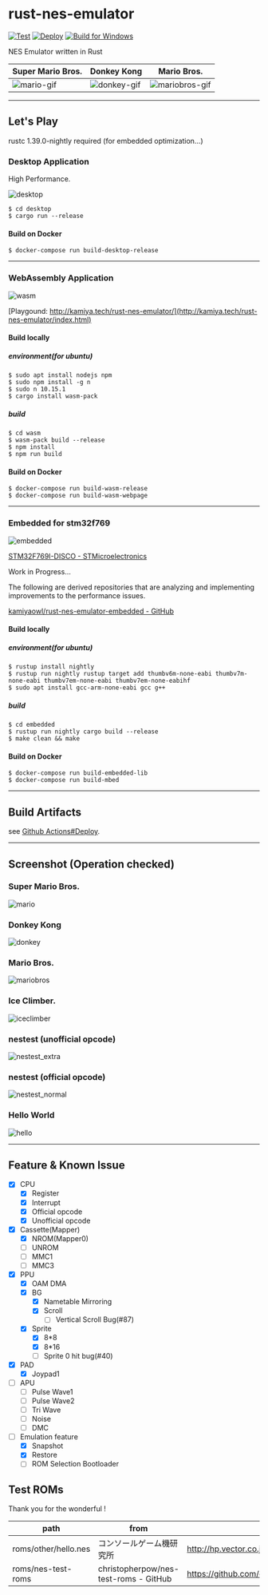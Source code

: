 # rust-nes-emulator

[![Test](https://github.com/kamiyaowl/rust-nes-emulator/workflows/Test/badge.svg)](https://github.com/kamiyaowl/rust-nes-emulator/actions?query=workflow%3ATest)
[![Deploy](https://github.com/kamiyaowl/rust-nes-emulator/workflows/Deploy/badge.svg)](https://github.com/kamiyaowl/rust-nes-emulator/actions?query=workflow%3ADeploy)
[![Build for Windows](https://github.com/kamiyaowl/rust-nes-emulator/workflows/Build%20for%20Windows/badge.svg)](https://github.com/kamiyaowl/rust-nes-emulator/actions?query=workflow%3A%22Build+for+Windows%22)

NES Emulator written in Rust

| Super Mario Bros. | Donkey Kong | Mario Bros. |
| - | - | - |
| ![mario-gif](https://user-images.githubusercontent.com/4300987/64512802-1bc8bd00-d322-11e9-8a70-26df62bb5ee1.gif) | ![donkey-gif](https://user-images.githubusercontent.com/4300987/64512801-1bc8bd00-d322-11e9-9e6c-0a149fb05c1b.gif) | ![mariobros-gif](https://user-images.githubusercontent.com/4300987/64917495-06dda500-d7cc-11e9-9037-f5f8bd7de061.gif) |


---


## Let's Play

rustc 1.39.0-nightly required (for embedded optimization...)

### Desktop Application

High Performance.

![desktop](https://github.com/kamiyaowl/rust-nes-emulator/blob/master/screenshot/desktop.PNG?raw=true)

```shell
$ cd desktop
$ cargo run --release
```

#### Build on Docker

```shell
$ docker-compose run build-desktop-release
```

---

### WebAssembly Application

![wasm](https://raw.githubusercontent.com/kamiyaowl/rust-nes-emulator/master/screenshot/wasm.PNG?raw=true)

[Playgound: http://kamiya.tech/rust-nes-emulator/](http://kamiya.tech/rust-nes-emulator/index.html)

#### Build locally

##### environment(for ubuntu)

```shell
$ sudo apt install nodejs npm
$ sudo npm install -g n
$ sudo n 10.15.1
$ cargo install wasm-pack
```

##### build

```shell
$ cd wasm
$ wasm-pack build --release
$ npm install
$ npm run build
```

#### Build on Docker

```shell
$ docker-compose run build-wasm-release
$ docker-compose run build-wasm-webpage
```


---

### Embedded for stm32f769

![embedded](https://raw.githubusercontent.com/kamiyaowl/rust-nes-emulator/master/screenshot/embedded.jpg)

[STM32F769I-DISCO - STMicroelectronics](https://www.st.com/ja/evaluation-tools/32f769idiscovery.html)

Work in Progress...

The following are derived repositories that are analyzing and implementing improvements to the performance issues.

[kamiyaowl/rust-nes-emulator-embedded - GitHub](https://github.com/kamiyaowl/rust-nes-emulator-embedded)

#### Build locally

##### environment(for ubuntu)

```shell
$ rustup install nightly
$ rustup run nightly rustup target add thumbv6m-none-eabi thumbv7m-none-eabi thumbv7em-none-eabi thumbv7em-none-eabihf
$ sudo apt install gcc-arm-none-eabi gcc g++
```

##### build

```shell
$ cd embedded
$ rustup run nightly cargo build --release
$ make clean && make
```

#### Build on Docker

```shell
$ docker-compose run build-embedded-lib
$ docker-compose run build-mbed
```

---

## Build Artifacts

see [Github Actions#Deploy](https://github.com/kamiyaowl/rust-nes-emulator/actions?query=workflow%3ADeploy).

---

## Screenshot (Operation checked)

### Super Mario Bros.

![mario](https://raw.githubusercontent.com/kamiyaowl/rust-nes-emulator/master/screenshot/mario.bmp)

### Donkey Kong

![donkey](https://raw.githubusercontent.com/kamiyaowl/rust-nes-emulator/master/screenshot/donkey.bmp)

### Mario Bros.

![mariobros](https://raw.githubusercontent.com/kamiyaowl/rust-nes-emulator/master/screenshot/mariobros.bmp)

### Ice Climber.

![iceclimber](https://raw.githubusercontent.com/kamiyaowl/rust-nes-emulator/master/screenshot/iceclimber.bmp)

### nestest (unofficial opcode)

![nestest_extra](https://raw.githubusercontent.com/kamiyaowl/rust-nes-emulator/master/screenshot/nestest_extra.bmp)

### nestest (official opcode)

![nestest_normal](https://raw.githubusercontent.com/kamiyaowl/rust-nes-emulator/master/screenshot/nestest_normal.bmp)

### Hello World

![hello](https://raw.githubusercontent.com/kamiyaowl/rust-nes-emulator/master/screenshot/hello.bmp)

---

## Feature & Known Issue

- [x] CPU
  - [x] Register
  - [x] Interrupt
  - [x] Official opcode
  - [x] Unofficial opcode
- [x] Cassette(Mapper)
  - [x] NROM(Mapper0)
  - [ ] UNROM
  - [ ] MMC1
  - [ ] MMC3
- [x] PPU
  - [x] OAM DMA
  - [x] BG
    - [x] Nametable Mirroring
    - [x] Scroll
      - [ ] Vertical Scroll Bug(#87)
  - [x] Sprite
    - [x] 8*8
    - [x] 8*16
    - [ ] Sprite 0 hit bug(#40)
- [x] PAD
  - [x] Joypad1
- [ ] APU
  - [ ] Pulse Wave1
  - [ ] Pulse Wave2
  - [ ] Tri Wave
  - [ ] Noise
  - [ ] DMC
- [ ] Emulation feature
    - [x] Snapshot
    - [x] Restore
    - [ ] ROM Selection Bootloader
    
## Test ROMs

Thank you for the wonderful !

| path | from | url |
| ---- | ---- | --- |
| roms/other/hello.nes | コンソールゲーム機研究所 | http://hp.vector.co.jp/authors/VA042397/nes/sample.html |
| roms/nes-test-roms | christopherpow/nes-test-roms - GitHub | https://github.com/christopherpow/nes-test-roms |
